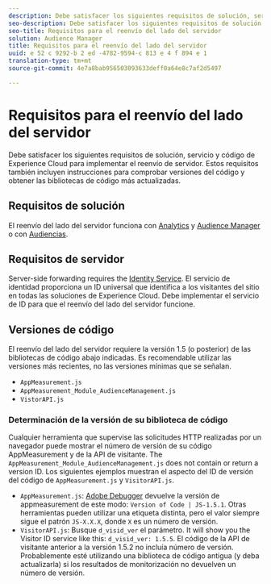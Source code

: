 ```yaml
---
description: Debe satisfacer los siguientes requisitos de solución, servicio y código de Experience Cloud para implementar el reenvío de servidor. Estos requisitos también incluyen instrucciones para comprobar versiones del código y obtener las bibliotecas de código más actualizadas.
seo-description: Debe satisfacer los siguientes requisitos de solución, servicio y código de Experience Cloud para implementar el reenvío de servidor. Estos requisitos también incluyen instrucciones para comprobar versiones del código y obtener las bibliotecas de código más actualizadas.
seo-title: Requisitos para el reenvío del lado del servidor
solution: Audience Manager
title: Requisitos para el reenvío del lado del servidor
uuid: e 52 c 9292-b 2 ed -4782-9594-c 813 e 4 f 894 e 1
translation-type: tm+mt
source-git-commit: 4e7a8bab956503093633deff0a64e8c7af2d5497

---
```



# Requisitos para el reenvío del lado del servidor

Debe satisfacer los siguientes requisitos de solución, servicio y código de Experience Cloud para implementar el reenvío de servidor. Estos requisitos también incluyen instrucciones para comprobar versiones del código y obtener las bibliotecas de código más actualizadas.

## Requisitos de solución

El reenvío del lado del servidor funciona con [Analytics](https://www.adobe.com/data-analytics-cloud/analytics.html) y [Audience Manager](https://www.adobe.com/data-analytics-cloud/audience-manager.html) o con [Audiencias](https://marketing.adobe.com/resources/help/en_US/mcloud/audience_library.html).

## Requisitos de servidor

Server-side forwarding requires the [Identity Service](https://marketing.adobe.com/resources/help/en_US/mcvid/). El servicio de identidad proporciona un ID universal que identifica a los visitantes del sitio en todas las soluciones de Experience Cloud. Debe implementar el servicio de ID para que el reenvío del lado del servidor funcione.

## Versiones de código

El reenvío del lado del servidor requiere la versión 1.5 (o posterior) de las bibliotecas de código abajo indicadas. Es recomendable utilizar las versiones más recientes, no las versiones mínimas que se señalan.

* `AppMeasurement.js`
* `AppMeasurement_Module_AudienceManagement.js`
* `VistorAPI.js`

### Determinación de la versión de su biblioteca de código

Cualquier herramienta que supervise las solicitudes HTTP realizadas por un navegador puede mostrar el número de versión de su código AppMeasurement y de la API de visitante. The `AppMeasurement_Module_AudienceManagement.js` does not contain or return a version ID. Los siguientes ejemplos muestran el aspecto del ID de versión del código de `AppMeasurement.js` y `VisitorAPI.js`.

* `AppMeasurement.js`: [Adobe Debugger](https://marketing.adobe.com/resources/help/en_US/sc/implement/debugger.html) devuelve la versión de appmeasurement de este modo: `Version of Code | JS-1.5.1`. Otras herramientas pueden utilizar una etiqueta distinta, pero el valor siempre sigue el patrón `JS-X.X.X`, donde `X` es un número de versión.
* `VisitorAPI.js`: Busque `d_visid_ver` el parámetro. It will show you the Visitor ID service like this: `d_visid_ver: 1.5.5`. El código de la API de visitante anterior a la versión 1.5.2 no incluía número de versión. Probablemente esté utilizando una biblioteca de código antigua (y deba actualizarla) si los resultados de monitorización no devuelven un número de versión.